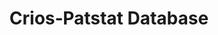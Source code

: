 ---
citation: 'Coffano, M., & Tarasconi, G. (2014). CRIOS - Patstat Database: Sources,
  Contents and Access Rules. SSRN Electronic Journal. doi:10.2139/ssrn.2404344 '
contributors: Coffano, M., & Tarasconi, G.
cost: None
description: "Disambiguated inventor's and applicant's names for EPO records. A major\
  \ problem with PATSTAT was that data are provided in a raw format. Data have been\
  \ therefore thoroughly elaborated by ICRIOS to produce a cleaned and harmonized\
  \ database: PATENTS-ICRIOS. Data process­ing consisted mainly in a thorough work\
  \ of clean­ing and standardization of rough in­forma­tion provided by the EPO. \n\
  Such work of name standardization has been carried out at the level of individual\
  \ inventors and applicants.\n\nIn addition to this, each patent document also reports\
  \ further information not included in Patstat, (FI concordance tables to convert\
  \ IPC codes into more aggregated and manageable technological classes). \n\nData\
  \ included in these reports are for EPO patent office only; last update has been\
  \ released on 10/2016; starting date for EPO applications is 1978, bytheway in many\
  \ reports by priority date you'll meat earlier dates."
documentation: http://ssrn.com/abstract=2404344
last_edit: Sat, 05 Mar 2022 18:46:31 GMT
location: https://www.icrios.unibocconi.eu/wps/wcm/connect/Cdr/Icrios/Home/Resources/Databases/PATENTS-ICRIOS+database/
maintained_by: crios@unibocconi.it
record_creation_timestamp: 11/30/2020 17:20:46
shortname: crios_patstat
tags:
- disambiguation
- Europe
terms_of_use: EPO License
title: Crios‐Patstat Database
uuid: 233d7290-f32f-46bb-8a6d-8837e59d9ffb
---